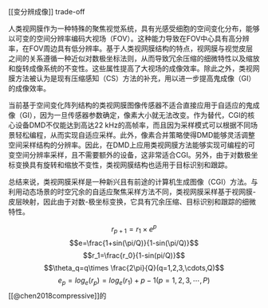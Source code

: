 [[变分辨成像]]
trade-off  

人类视网膜作为一种特殊的聚焦视觉系统，具有光感受细胞的空间变化分布，能够以可变的空间分辨率编码大视场（FOV）。这种能力导致在FOV中心具有高分辨率，在FOV周边具有低分辨率。基于人类视网膜结构的特点，视网膜与视觉皮层之间的关系遵循一种近似对数极坐标法则，从而导致冗余压缩的细微特性以及缩放和旋转成像系统的不变性。这些属性提高了大视场的成像效率。除此之外，类视网膜方法被认为是现有压缩感知（CS）方法的补充，用以进一步提高鬼成像（GI）的成像效率。

当前基于空间变化阵列结构的类视网膜图像传感器不适合直接应用于自适应的鬼成像（GI），因为一旦传感器参数确定，像素大小就无法改变。作为替代，CGI的核心设备DMD不仅能达到高达22 kHz的高帧率，而且因为采样模式可以根据不同场景轻松编程，从而实现自适应采样。此外，像素合并策略使得DMD能够灵活调整空间采样结构的分辨率。因此，在DMD上应用类视网膜方法能够实现可编程的可变空间分辨率采样，且不需要额外的设备，这非常适合CGI。另外，由于对数极坐标变换具有旋转和缩放不变性，类视网膜结构也适用于目标识别和跟踪。

总结来说，类视网膜采样是一种新兴且有前途的计算机生成图像（CGI）方法。与利用动态场景的时空冗余的自适应聚焦采样方法不同，类视网膜采样基于视网膜-皮层映射，因此由于对数-极坐标变换，它具有冗余压缩、目标识别和跟踪的细微特性。

$$r_{p+1}=r_1\times e^p$$
$$e=\frac{1+sin(\pi/Q)}{1-sin(\pi/Q)}$$
$$r_1=\frac{r_0}{1-sin(pi/Q)}$$
$$\theta_q=q\times \frac{2\pi}{Q}(q=1,2,3,\cdots,Q)$$
$$e_p=log_e(r_p)=log_e(r_1)+p-1 (p=1,2,3,\cdots,P)$$
[[@chen2018compressive]]的